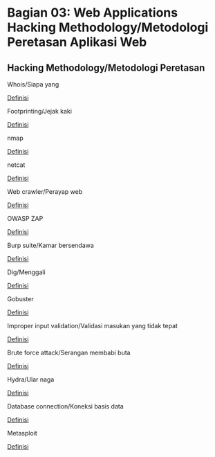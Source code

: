 # Bagian 03: Web Applications Hacking Methodology/Metodologi Peretasan Aplikasi Web

## Hacking Methodology/Metodologi Peretasan

Whois/Siapa yang

[Definisi](../definitions/definitions_W.md#whois)

Footprinting/Jejak kaki

[Definisi](../definitions/definitions_F.md#footprinting)

nmap

[Definisi](../definitions/definitions_N.md#nmap)

netcat

[Definisi](../definitions/definitions_N.md#netcat)

Web crawler/Perayap web

[Definisi](../definitions/definitions_W.md#web-spider)

OWASP ZAP

[Definisi](../definitions/definitions_O.md#owasp-zap)

Burp suite/Kamar bersendawa

[Definisi](../definitions/definitions_B.md#burp-suite)

Dig/Menggali

[Definisi](../definitions/definitions_D.md#dig)

Gobuster

[Definisi](../definitions/definitions_G.md#gobuster)

Improper input validation/Validasi masukan yang tidak tepat

[Definisi](../definitions/definitions_I.md#improper-input-validation)

Brute force attack/Serangan membabi buta

[Definisi](../definitions/definitions_B.md#brute-force-serangan)

Hydra/Ular naga

[Definisi](../definitions/definitions_H.md#hydra)

Database connection/Koneksi basis data

[Definisi](../definitions/definitions_D.md#database-connection)

Metasploit

[Definisi](../definitions/definitions_M.md#metasploit)
